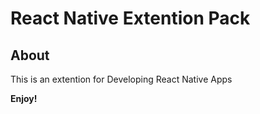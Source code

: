# React Native Extention Pack

## About

This is an extention for Developing React Native Apps

**Enjoy!**
